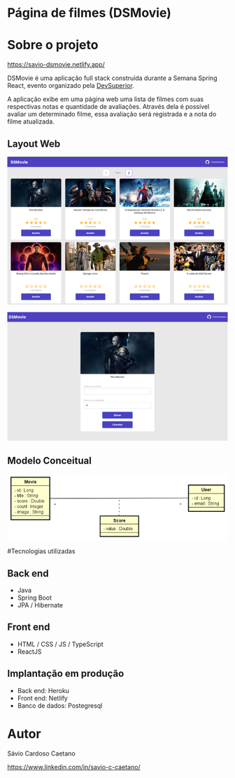 # Página de filmes (DSMovie)

# Sobre o projeto

https://savio-dsmovie.netlify.app/

DSMovie é uma aplicação full stack construída durante a Semana Spring React, evento organizado pela [DevSuperior](http://devsuperior.com.br "Site da DevSuperior").

A aplicação exibe em uma página web uma lista de filmes com suas respectivas notas e quantidade de avaliações. Através dela é possível avaliar um determinado filme,
essa avaliação será registrada e a nota do filme atualizada.

## Layout Web

![Web_1](https://github.com/SavioCaetano/assets/raw/main/assets-dsmovie/dsmovie-home-page.png)

![Web_2](https://github.com/SavioCaetano/assets/raw/main/assets-dsmovie/dsmovie-avaliation.png)

## Modelo Conceitual

![Modelo_Conceitual](https://github.com/SavioCaetano/assets/raw/main/assets-dsmovie/dsmovie-dominio.png)

#Tecnologias utilizadas

## Back end

- Java
- Spring Boot
- JPA / Hibernate

## Front end

- HTML / CSS / JS / TypeScript
- ReactJS

## Implantação em produção

- Back end: Heroku
- Front end: Netlify
- Banco de dados: Postegresql

# Autor

Sávio Cardoso Caetano

https://www.linkedin.com/in/savio-c-caetano/
